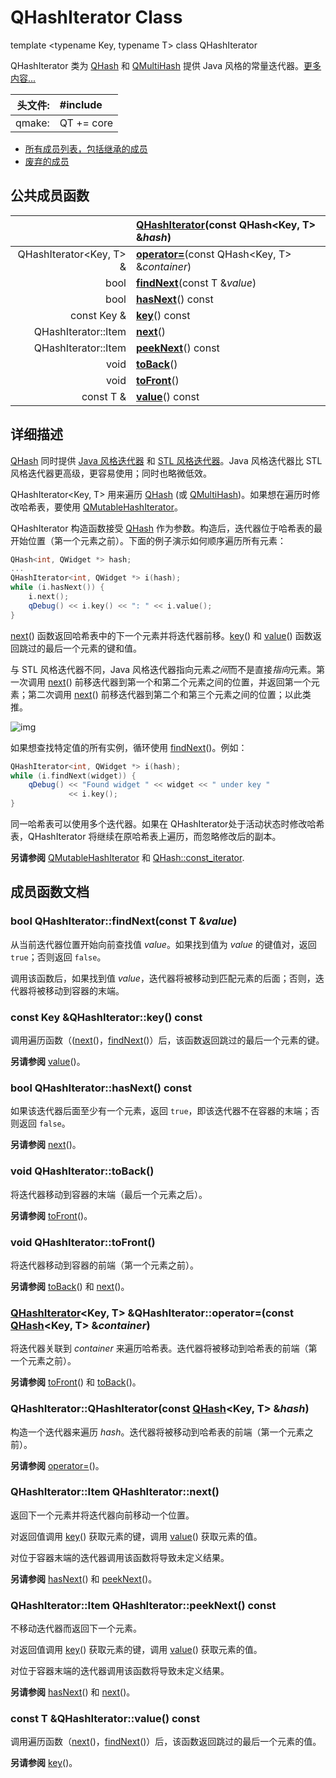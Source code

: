 # QHashIterator Class

template <typename Key, typename T> class QHashIterator

QHashIterator 类为 [QHash](../../H/QHash/QHash.md) 和 [QMultiHash](../../M/QMultiHash/QMultiHash.md) 提供 Java 风格的常量迭代器。[更多内容...](QHashIterator.md#详细描述)

| 头文件: | #include <QHashIterator> |
| -------: | :------------------------ |
| qmake:  | QT += core               |

- [所有成员列表，包括继承的成员](../../H/QHash/QHashIterator-members.md)
- [废弃的成员](../../H/QHash/QHashIterator-obsolete.md)



## 公共成员函数

|                         | **[QHashIterator](QHashIterator.md#qhashiteratorqhashiteratorconst-qhashkey-t-hash)**(const QHash<Key, T> &*hash*) |
| -----------------------: | :------------------------------------------------------------ |
| QHashIterator<Key, T> & | **[operator=](QHashIterator.md#qhashiteratorkey-t-qhashiteratoroperatorconst-qhashkey-t-container)**(const QHash<Key, T> &*container*) |
| bool                    | **[findNext](QHashIterator.md#bool-qhashiteratorfindnextconst-t-value)**(const T &*value*) |
| bool                    | **[hasNext](QHashIterator.md#bool-qhashiteratorhasnext-const)**() const |
| const Key &             | **[key](QHashIterator.md#const-key-qhashiteratorkey-const)**() const |
| QHashIterator::Item     | **[next](QHashIterator.md#qhashiteratoritem-qhashiteratornext)**() |
| QHashIterator::Item     | **[peekNext](QHashIterator.md#qhashiteratoritem-qhashiteratorpeeknext-const)**() const |
| void                    | **[toBack](QHashIterator.md#void-qhashiteratortoback)**() |
| void                    | **[toFront](QHashIterator.md#void-qhashiteratortofront)**() |
| const T &               | **[value](QHashIterator.md#const-t-qhashiteratorvalue-const)**() const |



## 详细描述

[QHash](../../H/QHash/QHash.md) 同时提供 [Java 风格迭代器](../../C/Container_Classes/Container_Classes.md#Java-风格迭代器) 和 [STL 风格迭代器](../../C/Container_Classes/Container_Classes.md#STL-风格迭代器)。Java 风格迭代器比 STL 风格迭代器更高级，更容易使用；同时也略微低效。

QHashIterator<Key, T> 用来遍历 [QHash](../../H/QHash/QHash.md) (或 [QMultiHash](../../M/QMultiHash/QMultiHash.md))。如果想在遍历时修改哈希表，要使用  [QMutableHashIterator](../../M/QMutableHashIterator/QMutableHashIterator.md)。

QHashIterator 构造函数接受 [QHash](../../H/QHash/QHash.md) 作为参数。构造后，迭代器位于哈希表的最开始位置（第一个元素之前）。下面的例子演示如何顺序遍历所有元素：

```c++
QHash<int, QWidget *> hash;
...
QHashIterator<int, QWidget *> i(hash);
while (i.hasNext()) {
    i.next();
    qDebug() << i.key() << ": " << i.value();
}
```

[next](QHashIterator.md#qhashiteratoritem-qhashiteratornext)() 函数返回哈希表中的下一个元素并将迭代器前移。[key](QHashIterator.md#const-key-qhashiteratorkey-const)() 和 [value](QHashIterator.md#const-t-qhashiteratorvalue-const)() 函数返回跳过的最后一个元素的键和值。

与 STL 风格迭代器不同，Java 风格迭代器指向元素*之间*而不是直接*指向*元素。第一次调用 [next](QHashIterator.md#qhashiteratoritem-qhashiteratornext)() 前移迭代器到第一个和第二个元素之间的位置，并返回第一个元素；第二次调用 [next](QHashIterator.md#qhashiteratoritem-qhashiteratornext)() 前移迭代器到第二个和第三个元素之间的位置；以此类推。

![img](https://doc.qt.io/qt-5/images/javaiterators1.png)

如果想查找特定值的所有实例，循环使用 [findNext](QHashIterator.md#bool-qhashiteratorfindnextconst-t-value)()。例如：

```c++
QHashIterator<int, QWidget *> i(hash);
while (i.findNext(widget)) {
    qDebug() << "Found widget " << widget << " under key "
             << i.key();
}
```

同一哈希表可以使用多个迭代器。如果在 QHashIterator处于活动状态时修改哈希表，QHashIterator 将继续在原哈希表上遍历，而忽略修改后的副本。

**另请参阅** [QMutableHashIterator](../../M/QMutableHashIterator/QMutableHashIterator.md) 和 [QHash::const_iterator](../../H/QHash/QHash-const-iterator.md).

## 成员函数文档

### bool QHashIterator::findNext(const T &*value*)

从当前迭代器位置开始向前查找值 *value*。如果找到值为 *value* 的键值对，返回 `true`；否则返回 `false`。

调用该函数后，如果找到值 *value*，迭代器将被移动到匹配元素的后面；否则，迭代器将被移动到容器的末端。

### const Key &QHashIterator::key() const

调用遍历函数（([next](QHashIterator.md#qhashiteratoritem-qhashiteratornext)()，[findNext](QHashIterator.md#bool-qhashiteratorfindnextconst-t-value)()）后，该函数返回跳过的最后一个元素的键。

**另请参阅** [value](QHashIterator.md#const-t-qhashiteratorvalue-const)()。

### bool QHashIterator::hasNext() const

如果该迭代器后面至少有一个元素，返回 `true`，即该迭代器不在容器的末端；否则返回 `false`。

**另请参阅** [next](QHashIterator.md#qhashiteratoritem-qhashiteratornext)()。

### void QHashIterator::toBack()

将迭代器移动到容器的末端（最后一个元素之后）。

**另请参阅** [toFront](QHashIterator.md#void-qhashiteratortofront)()。

### void QHashIterator::toFront()

将迭代器移动到容器的前端（第一个元素之前）。

**另请参阅** [toBack](QHashIterator.md#void-qhashiteratortoback)() 和 [next](QHashIterator.md#qhashiteratoritem-qhashiteratornext)()。

### [QHashIterator](QHashIterator.md#qhashiteratorqhashiteratorconst-qhashkey-t-hash)<Key, T> &QHashIterator::operator=(const [QHash](../../H/QHash/QHash.md)<Key, T> &*container*)

将迭代器关联到 *container* 来遍历哈希表。迭代器将被移动到哈希表的前端（第一个元素之前）。

**另请参阅** [toFront](QHashIterator.md#void-qhashiteratortofront)() 和 [toBack](QHashIterator.md#void-qhashiteratortoback)()。

### QHashIterator::QHashIterator(const [QHash](../../H/QHash/QHash.md)<Key, T> &*hash*)

构造一个迭代器来遍历 *hash*。迭代器将被移动到哈希表的前端（第一个元素之前）。

**另请参阅** [operator=](QHashIterator.md#qhashiteratorkey-t-qhashiteratoroperatorconst-qhashkey-t-container)()。

### QHashIterator::Item QHashIterator::next()

返回下一个元素并将迭代器向前移动一个位置。

对返回值调用 [key](QHashIterator.md#const-key-qhashiteratorkey-const)() 获取元素的键，调用 [value](QHashIterator.md#const-t-qhashiteratorvalue-const)() 获取元素的值。

对位于容器末端的迭代器调用该函数将导致未定义结果。

**另请参阅** [hasNext](QHashIterator.md#bool-qhashiteratorhasnext-const)() 和 [peekNext](QHashIterator.md#qhashiteratoritem-qhashiteratorpeeknext-const)()。

### QHashIterator::Item QHashIterator::peekNext() const

不移动迭代器而返回下一个元素。

对返回值调用 [key](QHashIterator.md#const-key-qhashiteratorkey-const)() 获取元素的键，调用 [value](QHashIterator.md#const-t-qhashiteratorvalue-const)() 获取元素的值。

对位于容器末端的迭代器调用该函数将导致未定义结果。

**另请参阅** [hasNext](QHashIterator.md#bool-qhashiteratorhasnext-const)() 和 [next](QHashIterator.md#qhashiteratoritem-qhashiteratornext)()。

### const T &QHashIterator::value() const

调用遍历函数（[next](QHashIterator.md#qhashiteratoritem-qhashiteratornext)()，[findNext](QHashIterator.md#bool-qhashiteratorfindnextconst-t-value)()）后，该函数返回跳过的最后一个元素的值。

**另请参阅** [key](QHashIterator.md#const-key-qhashiteratorkey-const)()。
